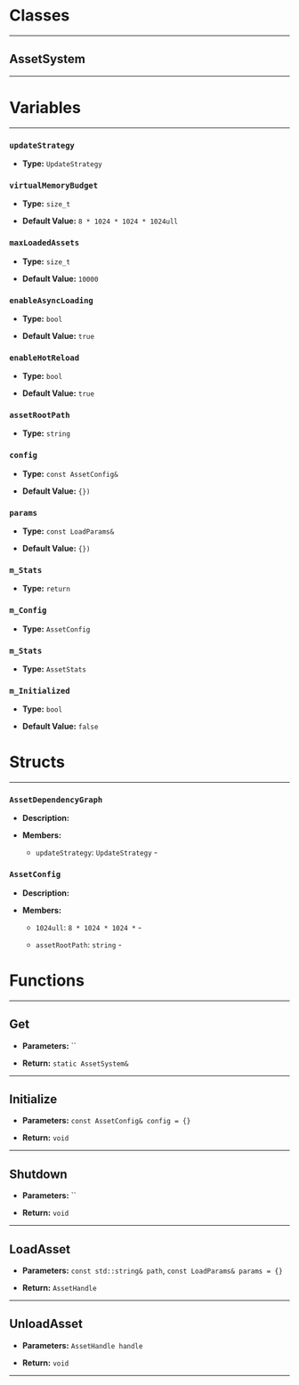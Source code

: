 # Classes
---

## AssetSystem
---




# Variables
---

### `updateStrategy`

- **Type:** `UpdateStrategy`



### `virtualMemoryBudget`

- **Type:** `size_t`

- **Default Value:** `8 * 1024 * 1024 * 1024ull`



### `maxLoadedAssets`

- **Type:** `size_t`

- **Default Value:** `10000`



### `enableAsyncLoading`

- **Type:** `bool`

- **Default Value:** `true`



### `enableHotReload`

- **Type:** `bool`

- **Default Value:** `true`



### `assetRootPath`

- **Type:** `string`



### `config`

- **Type:** `const AssetConfig&`

- **Default Value:** `{})`



### `params`

- **Type:** `const LoadParams&`

- **Default Value:** `{})`



### `m_Stats`

- **Type:** `return`



### `m_Config`

- **Type:** `AssetConfig`



### `m_Stats`

- **Type:** `AssetStats`



### `m_Initialized`

- **Type:** `bool`

- **Default Value:** `false`




# Structs
---

### `AssetDependencyGraph`

- **Description:** 

- **Members:**

  - `updateStrategy`: `UpdateStrategy` - 



### `AssetConfig`

- **Description:** 

- **Members:**

  - `1024ull`: `8 * 1024 * 1024 *` - 

  - `assetRootPath`: `string` - 




# Functions
---

## Get



- **Parameters:** ``

- **Return:** `static AssetSystem&`

---

## Initialize



- **Parameters:** `const AssetConfig& config = {}`

- **Return:** `void`

---

## Shutdown



- **Parameters:** ``

- **Return:** `void`

---

## LoadAsset



- **Parameters:** `const std::string& path`, `const LoadParams& params = {}`

- **Return:** `AssetHandle`

---

## UnloadAsset



- **Parameters:** `AssetHandle handle`

- **Return:** `void`

---
